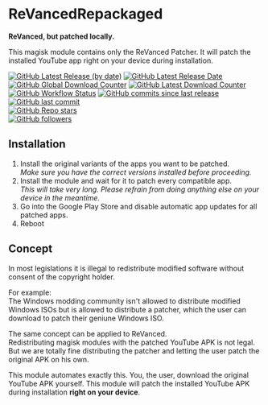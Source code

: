 # ReVancedRepackaged

**ReVanced, but patched locally.**

This magisk module 
contains only the ReVanced Patcher.
It will patch the installed YouTube app 
right on your device during installation.

[![GitHub Latest Release (by date)](https://img.shields.io/github/v/release/programminghoch10/ReVancedRepackaged?label=latest&logo=github&display_name=release)](https://github.com/programminghoch10/ReVancedRepackaged/releases/latest)
[![GitHub Latest Release Date](https://img.shields.io/github/release-date/programminghoch10/ReVancedRepackaged?logo=github)](https://github.com/programminghoch10/ReVancedRepackaged/releases/latest) \
[![GitHub Global Download Counter](https://img.shields.io/github/downloads/programminghoch10/ReVancedRepackaged/total?logo=github)](https://github.com/programminghoch10/ReVancedRepackaged/releases)
[![GitHub Latest Download Counter](https://img.shields.io/github/downloads/programminghoch10/ReVancedRepackaged/latest/total?logo=github)](https://github.com/programminghoch10/ReVancedRepackaged/releases/latest) \
[![GitHub Workflow Status](https://img.shields.io/github/actions/workflow/status/programminghoch10/ReVancedRepackaged/build.yml?logo=github%20actions&logoColor=white)](https://github.com/programminghoch10/ReVancedRepackaged/actions/workflows/build.yml)
[![GitHub commits since last release](https://img.shields.io/github/commits-since/programminghoch10/ReVancedRepackaged/latest?logo=git&logoColor=white)](https://github.com/programminghoch10/ReVancedRepackaged/compare/)
[![GitHub last commit](https://img.shields.io/github/last-commit/programminghoch10/ReVancedRepackaged?logo=git&logoColor=white)](https://github.com/programminghoch10/ReVancedRepackaged/commits/main) \
[![GitHub Repo stars](https://img.shields.io/github/stars/programminghoch10/ReVancedRepackaged?style=social)](https://github.com/programminghoch10/ReVancedRepackaged/stargazers) \
[![GitHub followers](https://img.shields.io/github/followers/programminghoch10?style=social)](https://github.com/programminghoch10)

## Installation

1. Install the original variants of the apps you want to be patched.  
   *Make sure you have the correct versions installed before proceeding.*
1. Install the module and wait for it to patch every compatible app.  
   *This will take very long.*
   *Please refrain from doing anything else on your device in the meantime.*
1. Go into the Google Play Store and disable automatic app updates for all patched apps.
1. Reboot

## Concept

In most legislations it is illegal to redistribute modified software 
without consent of the copyright holder.

For example:  
The Windows modding community isn't allowed to distribute modified Windows ISOs
but is allowed to distribute a patcher, 
which the user can download to patch their geniune Windows ISO.

The same concept can be applied to ReVanced.  
Redistributing magisk modules with the patched YouTube APK is not legal.
But we are totally fine distributing the patcher 
and letting the user patch the original APK on his own.

This module automates exactly this.
You, the user, download the original YouTube APK yourself.
This module will patch the installed YouTube APK during installation
**right on your device**.

